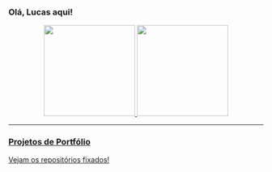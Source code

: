 ### Olá, Lucas aqui!

<div align="center">
   <a href="https://github.com/lucas-souza-s">
   <img height="180em" src="https://github-readme-stats.vercel.app/api/top-langs/?username=lucas-souza-s&layout=compact&theme=graywhite"/>
   <img height="180em" src="https://github-readme-stats.vercel.app/api?username=lucas-souza-s&show_icons=true&theme=graywhite&include_all_commits=true&count_private=true"/>
</div >


----

### Projetos de Portfólio

Vejam os repositórios fixados!
